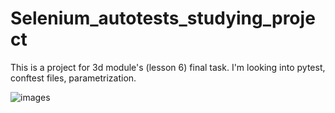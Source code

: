 # Selenium_autotests_studying_project
This is a project for 3d module's (lesson 6) final task. I'm looking into pytest, conftest files, parametrization.

![images](https://user-images.githubusercontent.com/37474743/186638146-74d372be-d832-4b4c-b561-4cc8cd57ee53.jpg)

